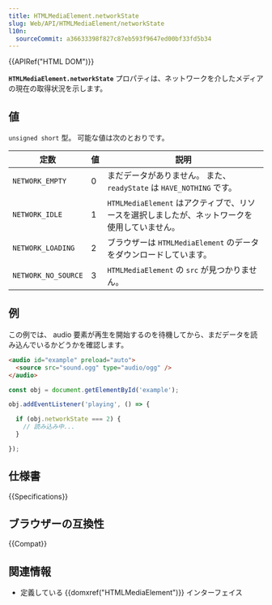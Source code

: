 ```yaml
---
title: HTMLMediaElement.networkState
slug: Web/API/HTMLMediaElement/networkState
l10n:
  sourceCommit: a36633398f827c87eb593f9647ed00bf33fd5b34
---
```


{{APIRef("HTML DOM")}}

**`HTMLMediaElement.networkState`** プロパティは、ネットワークを介したメディアの現在の取得状況を示します。

## 値

`unsigned short` 型。 可能な値は次のとおりです。

| 定数            | 値 | 説明                                                                           |
| ------------------- | ----- | ------------------------------------------------------------------------------------- |
| `NETWORK_EMPTY`     | 0     | まだデータがありません。 また、`readyState` は `HAVE_NOTHING` です。                           |
| `NETWORK_IDLE`      | 1     | `HTMLMediaElement` はアクティブで、リソースを選択しましたが、ネットワークを使用していません。 |
| `NETWORK_LOADING`   | 2     | ブラウザーは `HTMLMediaElement` のデータをダウンロードしています。                                     |
| `NETWORK_NO_SOURCE` | 3     | `HTMLMediaElement` の `src` が見つかりません。                                                        |

## 例

この例では、 audio 要素が再生を開始するのを待機してから、まだデータを読み込んでいるかどうかを確認します。

```html
<audio id="example" preload="auto">
  <source src="sound.ogg" type="audio/ogg" />
</audio>
```

```js
const obj = document.getElementById('example');

obj.addEventListener('playing', () => {

  if (obj.networkState === 2) {
    // 読み込み中...
  }

});
```

## 仕様書

{{Specifications}}

## ブラウザーの互換性

{{Compat}}

## 関連情報

- 定義している {{domxref("HTMLMediaElement")}} インターフェイス

